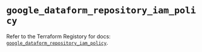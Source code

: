 # `google_dataform_repository_iam_policy`

Refer to the Terraform Registory for docs: [`google_dataform_repository_iam_policy`](https://registry.terraform.io/providers/hashicorp/google-beta/5.11.0/docs/resources/google_dataform_repository_iam_policy).
